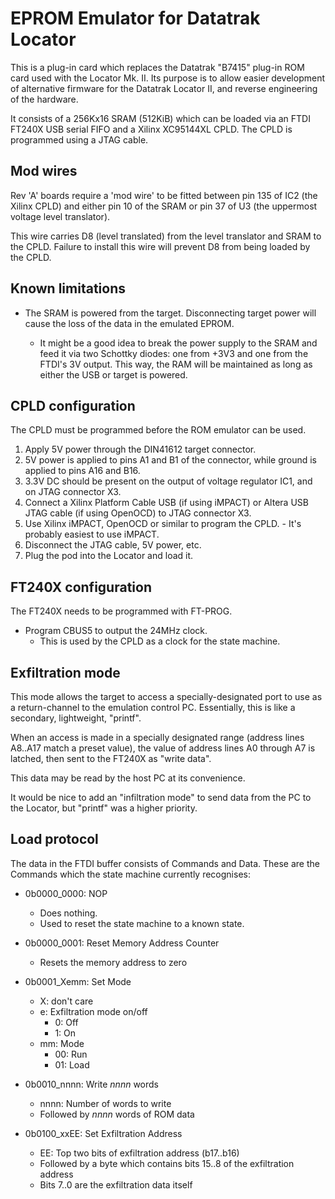 EPROM Emulator for Datatrak Locator
===================================

This is a plug-in card which replaces the Datatrak "B7415" plug-in ROM card
used with the Locator Mk. II. Its purpose is to allow easier development of
alternative firmware for the Datatrak Locator II, and reverse engineering
of the hardware.

It consists of a 256Kx16 SRAM (512KiB) which can be loaded via an FTDI
FT240X USB serial FIFO and a Xilinx XC95144XL CPLD. The CPLD is programmed
using a JTAG cable.


Mod wires
---------
Rev 'A' boards require a 'mod wire' to be fitted between pin 135 of IC2
(the Xilinx CPLD) and either pin 10 of the SRAM or pin 37 of U3 (the
uppermost voltage level translator).

This wire carries D8 (level translated) from the level translator and SRAM
to the CPLD. Failure to install this wire will prevent D8 from being loaded
by the CPLD.


Known limitations
-----------------

  * The SRAM is powered from the target. Disconnecting target power will
    cause the loss of the data in the emulated EPROM.

    * It might be a good idea to break the power supply to the SRAM and
      feed it via two Schottky diodes: one from +3V3 and one from the FTDI's
      3V output.
      This way, the RAM will be maintained as long as either the USB or
      target is powered.


CPLD configuration
------------------
The CPLD must be programmed before the ROM emulator can be used.

  1. Apply 5V power through the DIN41612 target connector.
  2. 5V power is applied to pins A1 and B1 of the connector, while ground
     is applied to pins A16 and B16.
  3. 3.3V DC should be present on the output of voltage regulator IC1, and
     on JTAG connector X3.
  4. Connect a Xilinx Platform Cable USB (if using iMPACT) or Altera USB
     JTAG cable (if using OpenOCD) to JTAG connector X3.
  5. Use Xilinx iMPACT, OpenOCD or similar to program the CPLD.
    - It's probably easiest to use iMPACT.
  6. Disconnect the JTAG cable, 5V power, etc.
  7. Plug the pod into the Locator and load it.


FT240X configuration
--------------------
The FT240X needs to be programmed with FT-PROG.

  * Program CBUS5 to output the 24MHz clock.
    * This is used by the CPLD as a clock for the state machine.


Exfiltration mode
-----------------
This mode allows the target to access a specially-designated port to use as
a return-channel to the emulation control PC. Essentially, this is like a
secondary, lightweight, "printf".

When an access is made in a specially designated range (address lines
A8..A17 match a preset value), the value of address lines A0 through A7 is
latched, then sent to the FT240X as "write data".

This data may be read by the host PC at its convenience.

It would be nice to add an "infiltration mode" to send data from the PC to
the Locator, but "printf" was a higher priority.


Load protocol
-------------

The data in the FTDI buffer consists of Commands and Data. These are the
Commands which the state machine currently recognises:

  * 0b0000\_0000: NOP
    * Does nothing.
    * Used to reset the state machine to a known state.

  * 0b0000\_0001: Reset Memory Address Counter
    * Resets the memory address to zero

  * 0b0001\_Xemm: Set Mode
    * X: don't care
    * e: Exfiltration mode on/off
      * 0: Off
      * 1: On
    * mm: Mode
      * 00: Run
      * 01: Load

  * 0b0010\_nnnn: Write _nnnn_ words
    * nnnn: Number of words to write
    * Followed by _nnnn_ words of ROM data

  * 0b0100\_xxEE: Set Exfiltration Address
    * EE: Top two bits of exfiltration address (b17..b16)
    * Followed by a byte which contains bits 15..8 of the exfiltration
      address
    * Bits 7..0 are the exfiltration data itself

